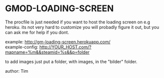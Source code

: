 # GMOD-LOADING-SCREEN

The procfile is just needed if you want to host the loading screen on e.g heroku.
its not very hard to customize you will probadly figure it out, but you can ask me for help if you dont.

example: http://gm-loading-screen.herokuapp.com/  
example-config: http://YOUR_HOST.com/?mapname=%m&&steamid=%s&&p=folder

to add images just put a folder, with images, in the "bilder" folder. 

author: Tim
